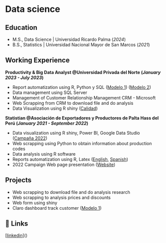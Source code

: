 # Data science

## Education
- M.S., Data Science | Universidad Ricardo Palma (_2024_)
- B.S., Statistics | Universidad Nacional Mayor de San Marcos (_2021_)

## Working Experience
**Productivity & Big Data Analyst @Universidad Privada del Norte (_January 2023 - July 2023_)**
- Report automatization using R, Python y SQL ([Modelo 1](https://github.com/RcanariDev/RegistrationReport)) ([Modelo 2](https://github.com/RcanariDev/LeadsReport))
- Data management using SQL Server
- Management of Customer Relationship Management CRM - Microsoft
- Web Scrapping from CRM to download file and do analysis
- Data Visualization using R shiny ([Calidad](https://repositjose.shinyapps.io/DashboardCalidad11/))

**Statistian @Asociación de Exportadores y Productores de Palta Hass del Perú (_January 2021 - September 2022_)**
- Data visualization using R shiny, Power BI, Google Data Studio ([Campaña 2022](https://repositjose.shinyapps.io/Semana29/))
- Web scrapping using Python to obtain information about production codes
- Data analysis using R software
- Reports automatization using R, Latex ([English](https://github.com/RcanariDev/ProhassPresentations2022/blob/main/pdf/3Presentacion2022Comprimido11.pdf), [Spanish](https://github.com/RcanariDev/ProhassPresentations2022/blob/main/pdf/Presentacion2022Comprimido11.pdf))
- 2022 Campaign Web page presentation ([Website](https://rcanaridev.github.io/Semana29Prohass2022/)) 

## Projects
* Web scrapping to download file and do analysis research
* Web scrapping to analysis prices and discounts
* Web form using shiny
* Claro dashboard track customer ([Modelo 1](https://repositjose.shinyapps.io/PruebaClaro1/))

## 🔗 Links
[[linkedin](https://img.shields.io/badge/linkedin-0A66C2?style=for-the-badge&logo=linkedin&logoColor=white)]()

